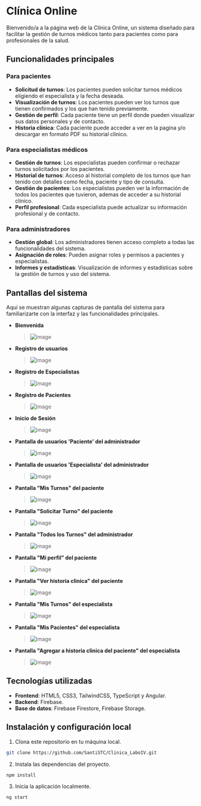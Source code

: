 # Clínica Online

Bienvenido/a a la página web de la Clínica Online, un sistema diseñado para facilitar la gestión de turnos médicos tanto para pacientes como para profesionales de la salud.

## Funcionalidades principales

### Para pacientes
- **Solicitud de turnos**: Los pacientes pueden solicitar turnos médicos eligiendo el especialista y la fecha deseada.
- **Visualización de turnos**: Los pacientes pueden ver los turnos que tienen confirmados y los que han tenido previamente.
- **Gestión de perfil**: Cada paciente tiene un perfil donde pueden visualizar sus datos personales y de contacto.
- **Historia clínica**: Cada paciente puede acceder a ver en la pagina y/o descargar en formato PDF su historial clinico.

### Para especialistas médicos
- **Gestión de turnos**: Los especialistas pueden confirmar o rechazar turnos solicitados por los pacientes.
- **Historial de turnos**: Acceso al historial completo de los turnos que han tenido con detalles como fecha, paciente y tipo de consulta.
- **Gestión de pacientes**: Los especialistas pueden ver la información de todos los pacientes que tuvieron, ademas de acceder a su historial clinico.
- **Perfil profesional**: Cada especialista puede actualizar su información profesional y de contacto.

### Para administradores
- **Gestión global**: Los administradores tienen acceso completo a todas las funcionalidades del sistema.
- **Asignación de roles**: Pueden asignar roles y permisos a pacientes y especialistas.
- **Informes y estadísticas**: Visualización de informes y estadísticas sobre la gestión de turnos y uso del sistema.

## Pantallas del sistema
Aquí se muestran algunas capturas de pantalla del sistema para familiarizarte con la interfaz y las funcionalidades principales.

- **Bienvenida**
  >![image](https://github.com/SantiSTC/Clinica_LaboIV/assets/89161674/d51893d1-e99a-4a83-b2b4-8d0801b10bc7)

- **Registro de usuarios**
  >![image](https://github.com/SantiSTC/Clinica_LaboIV/assets/89161674/ca9d846e-f9ce-491b-8ce9-74f91125c74b)

- **Registro de Especialistas**
  >![image](https://github.com/SantiSTC/Clinica_LaboIV/assets/89161674/6553b7f4-a653-4181-b4d2-0dc87ae08bda)

- **Registro de Pacientes**
  >![image](https://github.com/SantiSTC/Clinica_LaboIV/assets/89161674/cf3d205f-06e9-4c4e-b520-0ee1ecb0ad38)

- **Inicio de Sesión**
  >![image](https://github.com/SantiSTC/Clinica_LaboIV/assets/89161674/a7a4d18b-9759-4227-8cac-e5a301f69b5b)

- **Pantalla de usuarios 'Paciente' del administrador**
  >![image](https://github.com/SantiSTC/Clinica_LaboIV/assets/89161674/076c14bb-e8ae-4d61-8522-90f9f27b0008)

- **Pantalla de usuarios 'Especialista' del administrador**
  >![image](https://github.com/SantiSTC/Clinica_LaboIV/assets/89161674/8e2cec55-289a-45da-8211-180e8522e6af)

- **Pantalla "Mis Turnos" del paciente**
  >![image](https://github.com/SantiSTC/Clinica_LaboIV/assets/89161674/02d8f938-5e18-406e-beaf-68db3396423e)

- **Pantalla "Solicitar Turno" del paciente**
  >![image](https://github.com/SantiSTC/Clinica_LaboIV/assets/89161674/130fea73-0899-41e4-80b7-c75b0dc60100)

- **Pantalla "Todos los Turnos" del administrador**
  >![image](https://github.com/SantiSTC/Clinica_LaboIV/assets/89161674/2aad07c0-b9e1-4be4-9afd-420fb06648a9)

- **Pantalla "Mi perfil" del paciente**
  >![image](https://github.com/SantiSTC/Clinica_LaboIV/assets/89161674/074fe1f4-06b1-4a55-9807-091f8aed1ba7)

- **Pantalla "Ver historia clinica" del paciente**
  >![image](https://github.com/SantiSTC/Clinica_LaboIV/assets/89161674/68ad2d11-4765-4560-bcf8-75613beba584)

- **Pantalla "Mis Turnos" del especialista**
  >![image](https://github.com/SantiSTC/Clinica_LaboIV/assets/89161674/8ccd578d-0024-434e-9ac3-433ee12513b4)

- **Pantalla "Mis Pacientes" del especialista**
  >![image](https://github.com/SantiSTC/Clinica_LaboIV/assets/89161674/368f3bdf-0d49-479e-893b-38a21692cf6f)

- **Pantalla "Agregar a historia clinica del paciente" del especialista**
  >![image](https://github.com/SantiSTC/Clinica_LaboIV/assets/89161674/7cb3f5fc-c5e1-4d65-87f3-808a515fdbfa)


## Tecnologías utilizadas
- **Frontend**: HTML5, CSS3, TailwindCSS, TypeScript y Angular.
- **Backend**: Firebase.
- **Base de datos**: Firebase Firestore, Firebase Storage.

## Instalación y configuración local
1. Clona este repositorio en tu máquina local.
```bash
git clone https://github.com/SantiSTC/Clinica_LaboIV.git
```
2. Instala las dependencias del proyecto.
```bash
npm install
```
3. Inicia la aplicación localmente.
```bash
ng start
```
